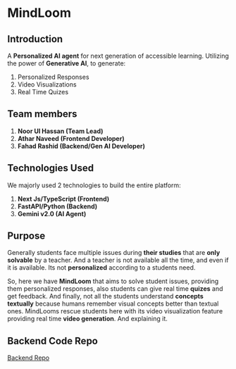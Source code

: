 # MindLoom

## Introduction

A __Personalized AI agent__ for next generation of accessible learning. Utilizing the power of __Generative AI__, to generate:

1. Personalized Responses
2. Video Visualizations
3. Real Time Quizes

## Team members

1. __Noor Ul Hassan (Team Lead)__
2. __Athar Naveed (Frontend Developer)__
3. __Fahad Rashid (Backend/Gen AI Developer)__


## Technologies Used

We majorly used 2 technologies to build the entire platform:

1. __Next Js/TypeScript (Frontend)__
2. __FastAPI/Python (Backend)__
3. __Gemini v2.0 (AI Agent)__

## Purpose

Generally students face multiple issues during __their studies__ that are __only solvable__ by a teacher. And a teacher is not available all the time, and even if it is available. Its not __personalized__ according to a students need.

So, here we have __MindLoom__ that aims to solve student issues, providing them personalized responses, also students can give real time __quizes__ and get feedback. And finally, not all the students understand __concepts textually__ because humans remember visual concepts better than textual ones. MindLooms rescue students here with its video visualization feature providing real time __video generation__. And explaining it.

## Backend Code Repo

[Backend Repo]()